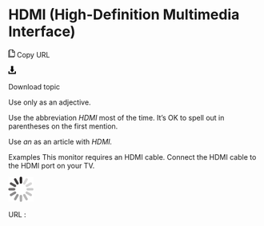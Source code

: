 ﻿# HDMI (High-Definition Multimedia Interface)

![Copy URL](media/hdmi/Copy.png)
Copy URL

![Download](media/hdmi/Download.png)

Download topic

Use only as an adjective. 

Use the abbreviation *HDMI* most of the time. It’s OK to spell out in parentheses on the first mention.

Use *an* as an article with *HDMI.*

Examples
This monitor requires an HDMI cable.
Connect the HDMI cable to the HDMI port on your TV.

![In progress](media/hdmi/activity-large.gif)

URL :
